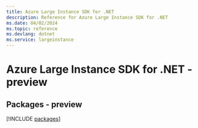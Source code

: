 ```yaml
---
title: Azure Large Instance SDK for .NET
description: Reference for Azure Large Instance SDK for .NET
ms.date: 04/02/2024
ms.topic: reference
ms.devlang: dotnet
ms.service: largeinstance
---
```

# Azure Large Instance SDK for .NET - preview
## Packages - preview
[!INCLUDE [packages](large-instance-index.md)]